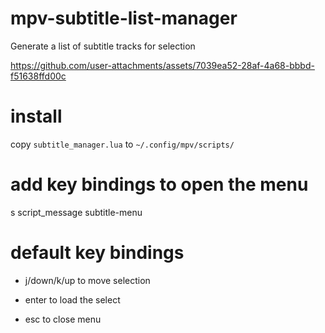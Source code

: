 # mpv-subtitle-list-manager

Generate a list of subtitle tracks for selection



https://github.com/user-attachments/assets/7039ea52-28af-4a68-bbbd-f51638ffd00c



# install

copy `subtitle_manager.lua` to `~/.config/mpv/scripts/`

# add key bindings to open the menu
s   script_message subtitle-menu

# default key bindings
- j/down/k/up to move selection

- enter to load the select

- esc to close menu
